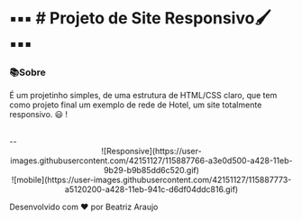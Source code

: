 # **▪▪▪  # Projeto de Site Responsivo🖌  ▪▪▪**

### 📚Sobre

É um projetinho simples, de uma estrutura de HTML/CSS claro, que tem como projeto final um exemplo de rede de Hotel, um site totalmente responsivo.  😃 ! 


  <br>
--



<div align="center">
![Responsive](https://user-images.githubusercontent.com/42151127/115887766-a3e0d500-a428-11eb-9b29-b9b85dd6c520.gif)

</div>


<div align="center">
![mobile](https://user-images.githubusercontent.com/42151127/115887773-a5120200-a428-11eb-941c-d6df04ddc816.gif)

</div>



Desenvolvido com  ❤  por Beatriz Araujo 

